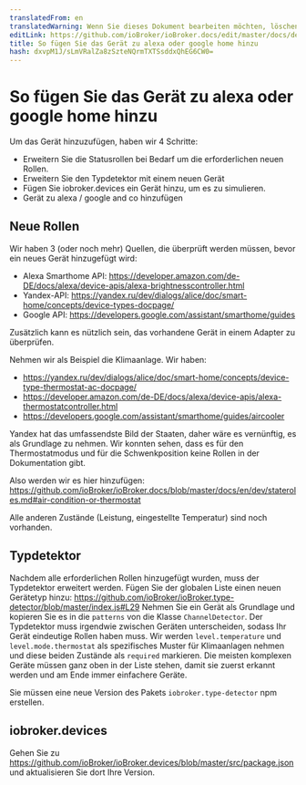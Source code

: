 ```yaml
---
translatedFrom: en
translatedWarning: Wenn Sie dieses Dokument bearbeiten möchten, löschen Sie bitte das Feld "translationsFrom". Andernfalls wird dieses Dokument automatisch erneut übersetzt
editLink: https://github.com/ioBroker/ioBroker.docs/edit/master/docs/de/dev/adddevice.md
title: So fügen Sie das Gerät zu alexa oder google home hinzu
hash: dxvpM1J/sLmVRalZa8zSzteNQrmTXTSsddxQhEG6CW0=
---
```

# So fügen Sie das Gerät zu alexa oder google home hinzu
Um das Gerät hinzuzufügen, haben wir 4 Schritte:

- Erweitern Sie die Statusrollen bei Bedarf um die erforderlichen neuen Rollen.
- Erweitern Sie den Typdetektor mit einem neuen Gerät
- Fügen Sie iobroker.devices ein Gerät hinzu, um es zu simulieren.
- Gerät zu alexa / google and co hinzufügen

## Neue Rollen
Wir haben 3 (oder noch mehr) Quellen, die überprüft werden müssen, bevor ein neues Gerät hinzugefügt wird:

- Alexa Smarthome API: https://developer.amazon.com/de-DE/docs/alexa/device-apis/alexa-brightnesscontroller.html
- Yandex-API: https://yandex.ru/dev/dialogs/alice/doc/smart-home/concepts/device-types-docpage/
- Google API: https://developers.google.com/assistant/smarthome/guides

Zusätzlich kann es nützlich sein, das vorhandene Gerät in einem Adapter zu überprüfen.

Nehmen wir als Beispiel die Klimaanlage. Wir haben:

- https://yandex.ru/dev/dialogs/alice/doc/smart-home/concepts/device-type-thermostat-ac-docpage/
- https://developer.amazon.com/de-DE/docs/alexa/device-apis/alexa-thermostatcontroller.html
- https://developers.google.com/assistant/smarthome/guides/aircooler

Yandex hat das umfassendste Bild der Staaten, daher wäre es vernünftig, es als Grundlage zu nehmen.
Wir konnten sehen, dass es für den Thermostatmodus und für die Schwenkposition keine Rollen in der Dokumentation gibt.

Also werden wir es hier hinzufügen: https://github.com/ioBroker/ioBroker.docs/blob/master/docs/en/dev/stateroles.md#air-condition-or-thermostat

Alle anderen Zustände (Leistung, eingestellte Temperatur) sind noch vorhanden.

## Typdetektor
Nachdem alle erforderlichen Rollen hinzugefügt wurden, muss der Typdetektor erweitert werden.
Fügen Sie der globalen Liste einen neuen Gerätetyp hinzu: https://github.com/ioBroker/ioBroker.type-detector/blob/master/index.js#L29 Nehmen Sie ein Gerät als Grundlage und kopieren Sie es in die `patterns` von die Klasse `ChannelDetector`.
Der Typdetektor muss irgendwie zwischen Geräten unterscheiden, sodass Ihr Gerät eindeutige Rollen haben muss.
Wir werden `level.temperature` und `level.mode.thermostat` als spezifisches Muster für Klimaanlagen nehmen und diese beiden Zustände als `required` markieren.
Die meisten komplexen Geräte müssen ganz oben in der Liste stehen, damit sie zuerst erkannt werden und am Ende immer einfachere Geräte.

Sie müssen eine neue Version des Pakets `iobroker.type-detector` npm erstellen.

 ## iobroker.devices
 Gehen Sie zu https://github.com/ioBroker/ioBroker.devices/blob/master/src/package.json und aktualisieren Sie dort Ihre Version.